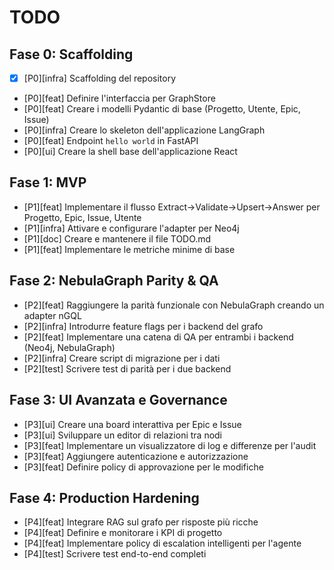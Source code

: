 # TODO

## Fase 0: Scaffolding

- [x] [P0][infra] Scaffolding del repository
- [P0][feat] Definire l'interfaccia per GraphStore
- [P0][feat] Creare i modelli Pydantic di base (Progetto, Utente, Epic, Issue)
- [P0][infra] Creare lo skeleton dell'applicazione LangGraph
- [P0][feat] Endpoint `hello world` in FastAPI
- [P0][ui] Creare la shell base dell'applicazione React

## Fase 1: MVP

- [P1][feat] Implementare il flusso Extract→Validate→Upsert→Answer per Progetto, Epic, Issue, Utente
- [P1][infra] Attivare e configurare l'adapter per Neo4j
- [P1][doc] Creare e mantenere il file TODO.md
- [P1][feat] Implementare le metriche minime di base

## Fase 2: NebulaGraph Parity & QA

- [P2][feat] Raggiungere la parità funzionale con NebulaGraph creando un adapter nGQL
- [P2][infra] Introdurre feature flags per i backend del grafo
- [P2][feat] Implementare una catena di QA per entrambi i backend (Neo4j, NebulaGraph)
- [P2][infra] Creare script di migrazione per i dati
- [P2][test] Scrivere test di parità per i due backend

## Fase 3: UI Avanzata e Governance

- [P3][ui] Creare una board interattiva per Epic e Issue
- [P3][ui] Sviluppare un editor di relazioni tra nodi
- [P3][feat] Implementare un visualizzatore di log e differenze per l'audit
- [P3][feat] Aggiungere autenticazione e autorizzazione
- [P3][feat] Definire policy di approvazione per le modifiche

## Fase 4: Production Hardening

- [P4][feat] Integrare RAG sul grafo per risposte più ricche
- [P4][feat] Definire e monitorare i KPI di progetto
- [P4][feat] Implementare policy di escalation intelligenti per l'agente
- [P4][test] Scrivere test end-to-end completi

